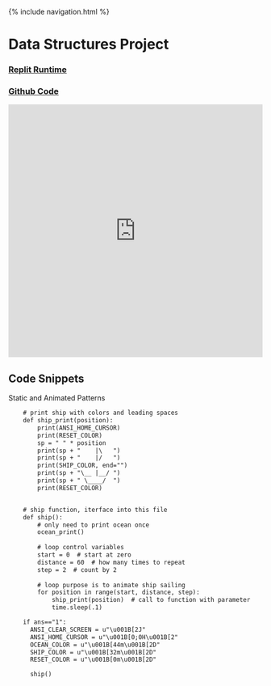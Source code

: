 {% include navigation.html %}


# Data Structures Project

### [Replit Runtime](https://replit.com/@TimL1n/TimTestTime-1#main.py)
### [Github Code](https://github.com/TimL1n/TimTestTime/blob/main/main.py)

<iframe frameborder="0" width="100%" height="500px" src="https://replit.com/@TimL1n/TimTestTime?embed=true"></iframe>

## Code Snippets

Static and Animated Patterns
```html
    # print ship with colors and leading spaces
    def ship_print(position):
        print(ANSI_HOME_CURSOR)
        print(RESET_COLOR)
        sp = " " * position
        print(sp + "    |\   ")
        print(sp + "    |/   ")
        print(SHIP_COLOR, end="")
        print(sp + "\__ |__/ ")
        print(sp + " \____/  ")
        print(RESET_COLOR)


    # ship function, iterface into this file
    def ship():
        # only need to print ocean once
        ocean_print()
    
        # loop control variables
        start = 0  # start at zero
        distance = 60  # how many times to repeat
        step = 2  # count by 2
    
        # loop purpose is to animate ship sailing
        for position in range(start, distance, step):
            ship_print(position)  # call to function with parameter
            time.sleep(.1)

    if ans=="1":
      ANSI_CLEAR_SCREEN = u"\u001B[2J"
      ANSI_HOME_CURSOR = u"\u001B[0;0H\u001B[2"
      OCEAN_COLOR = u"\u001B[44m\u001B[2D"
      SHIP_COLOR = u"\u001B[32m\u001B[2D"
      RESET_COLOR = u"\u001B[0m\u001B[2D"

      ship()
```
